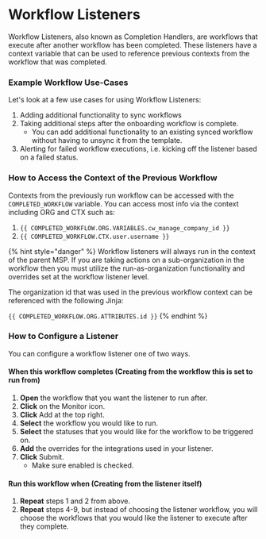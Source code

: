# Workflow Listeners

Workflow Listeners, also known as Completion Handlers, are workflows that execute after another workflow has been completed. These listeners have a context variable that can be used to reference previous contexts from the workflow that was completed.

### Example Workflow Use-Cases

Let's look at a few use cases for using Workflow Listeners:

1. Adding additional functionality to sync workflows
2. Taking additional steps after the onboarding workflow is complete.
   * You can add additional functionality to an existing synced workflow without having to unsync it from the template.
3. Alerting for failed workflow executions, i.e. kicking off the listener based on a failed status.

### How to Access the Context of the Previous Workflow

Contexts from the previously run workflow can be accessed with the `COMPLETED_WORKFLOW` variable. You can access most info via the context including ORG and CTX such as:

1. `{{ COMPLETED_WORKFLOW.ORG.VARIABLES.cw_manage_company_id }}`
2. `{{ COMPLETED_WORKFLOW.CTX.user.username }}`

{% hint style="danger" %}
Workflow listeners will always run in the context of the parent MSP. If you are taking actions on a sub-organization in the workflow then you must utilize the run-as-organization functionality and overrides set at the workflow listener level.

The organization id that was used in the previous workflow context can be referenced with the following Jinja:

`{{ COMPLETED_WORKFLOW.ORG.ATTRIBUTES.id }}`
{% endhint %}

### How to Configure a Listener

You can configure a workflow listener one of two ways.

#### When this workflow completes (Creating from the workflow this is set to run from)

1. **Open** the workflow that you want the listener to run after.
2. **Click** on the Monitor icon.
3. **Click** Add at the top right.
4. **Select** the workflow you would like to run.
5. **Select** the statuses that you would like for the workflow to be triggered on.
6. **Add** the overrides for the integrations used in your listener.
7. **Click** Submit.
   * Make sure enabled is checked.

#### Run this workflow when (Creating from the listener itself)

1. **Repeat** steps 1 and 2 from above.
2. **Repeat** steps 4-9, but instead of choosing the listener workflow, you will choose the workflows that you would like the listener to execute after they complete.

<figure><img src="../../.gitbook/assets/Listener-workflow.png" alt=""><figcaption></figcaption></figure>
